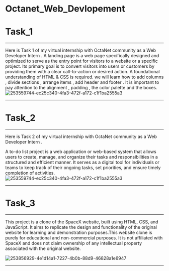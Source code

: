 # Octanet_Web_Devlopement
# Task_1
_______________________________________________________________________________________________________________________________________________________________________________________________________________________
Here is Task 1 of my virtual internship with OctaNet community as a Web Developer Intern . A landing page is a web page specifically designed and optimized to serve as the entry point for visitors to a website or a specific project. Its primary goal is to convert visitors into users or customers by providing them with a clear call-to-action or desired action. A foundational understanding of HTML & CSS is required. we will learn how to add columns , divide sections , arrange items , add header and footer . It is important to pay attention to the alignment , padding , the color palette and the boxes.
![253559744-ec25c340-4fa3-472f-a172-c1f1ba2555a3](https://github.com/Ashok-713/Octanet_Web_Devlopement/assets/102814093/59cda50c-6ba4-4e15-baad-8b0a70c70e79)
_______________________________________________________________________________________________________________________________________________________________________________________________________________________
# Task_2
_______________________________________________________________________________________________________________________________________________________________________________________________________________________
Here is Task 2 of my virtual internship with OctaNet community as a Web Developer Intern .

A to-do list project is a web application or web-based system that allows users to create, manage, and organize their tasks and responsibilities in a structured and efficient manner. It serves as a digital tool for individuals or teams to keep track of their ongoing tasks, set priorities, and ensure timely completion of activities.
![253559744-ec25c340-4fa3-472f-a172-c1f1ba2555a3](https://github.com/Ashok-713/Octanet_Web_Devlopement/assets/102814093/6b6c06a5-5583-4586-9127-c9a0d46891a3)


_______________________________________________________________________________________________________________________________________________________________________________________________________________________
# Task_3
_______________________________________________________________________________________________________________________________________________________________________________________________________________________
This project is a clone of the SpaceX website, built using HTML, CSS, and JavaScript. It aims to replicate the design and functionality of the original website for learning and demonstration purposes.This website clone is purely for educational and non-commercial purposes. It is not affiliated with SpaceX and does not claim ownership of any intellectual property associated with the original website.

![253856929-4e1d14a1-7227-4b0b-88d9-46828a1e6947](https://github.com/Ashok-713/Octanet_Web_Devlopement/assets/102814093/3d9f0c48-da20-4719-9abe-3e1425f32b3e)

_______________________________________________________________________________________________________________________________________________________________________________________________________________________
